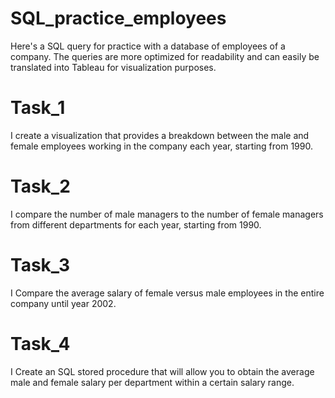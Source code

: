 # SQL_practice_employees
 Here's a SQL query for practice with a database of employees of a company. The queries are more optimized for readability and can easily be translated into Tableau for visualization purposes.

# Task_1
I create a visualization that provides a breakdown between the male and female employees working in the company each year, starting from 1990. 

# Task_2
I compare the number of male managers to the number of female managers from different departments for each year, starting from 1990.

# Task_3
I Compare the average salary of female versus male employees in the entire company until year 2002.

# Task_4
I Create an SQL stored procedure that will allow you to obtain the average male and female salary per department within a certain salary range.
